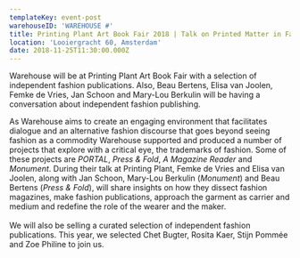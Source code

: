 ```yaml
---
templateKey: event-post
warehouseID: 'WAREHOUSE #'
title: Printing Plant Art Book Fair 2018 | Talk on Printed Matter in Fashion
location: 'Looiergracht 60, Amsterdam'
date: 2018-11-25T11:30:00.000Z
---
```

Warehouse will be at Printing Plant Art Book Fair with a selection of independent fashion publications. Also, Beau Bertens, Elisa van Joolen, Femke de Vries, Jan Schoon and Mary-Lou Berkulin will be having a conversation about independent fashion publishing.

As Warehouse aims to create an engaging environment that facilitates dialogue and an alternative fashion discourse that goes beyond seeing fashion as a commodity Warehouse supported and produced a number of projects that explore with a critical eye, the trademarks of fashion. Some of these projects are *PORTAL*, *Press & Fold*, *A Magazine Reader* and *Monument*. During their talk at Printing Plant, Femke de Vries and Elisa van Joolen, along with Jan Schoon, Mary-Lou Berkulin (*Monument*) and Beau Bertens (*Press & Fold*), will share insights on how they dissect fashion magazines, make fashion publications, approach the garment as carrier and medium and redefine the role of the wearer and the maker.\
\
We will also be selling a curated selection of independent fashion publications. This year, we selected Chet Bugter, Rosita Kaer, Stijn Pommée and Zoe Philine to join us.